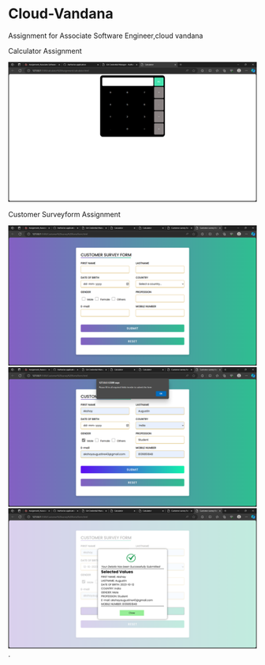 # Cloud-Vandana
Assignment for  Associate Software Engineer,cloud vandana

Calculator Assignment

![Alt text](/public/calculator.png "Calculator image")

Customer Surveyform Assignment

![Alt text](/form1.png "form image")
![Alt text](/form2.png "validation form image")
![Alt text](/form3.png "form image after submitting")
.






